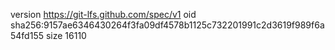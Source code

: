 version https://git-lfs.github.com/spec/v1
oid sha256:9157ae6346430264f3fa09df4578b1125c732201991c2d3619f989f6a54fd155
size 16110
